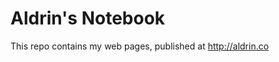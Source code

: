 Aldrin's Notebook
=================

This repo contains my web pages, published at http://aldrin.co
